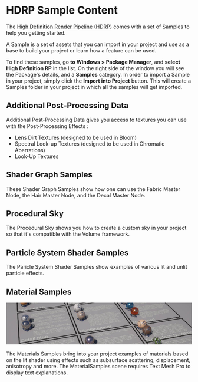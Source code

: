 # HDRP Sample Content

The [High Definition Render Pipeline (HDRP)](index.html) comes with a set of Samples to help you getting started.

A Sample is a set of assets that you can import in your project and use as a base to build your project or learn how a feature can be used.

To find these samples, go **to Windows > Package Manager**, and **select High Definition RP** in the list. On the right side of the window you will see the Package's details, and a **Samples** category. In order to import a Sample in your project, simply click the **Import into Project** button. This will create a Samples folder in your project in which all the samples will get imported.

## Additional Post-Processing Data

Additional Post-Processing Data gives you access to textures you can use with the Post-Processing Effects :

- Lens Dirt Textures (designed to be used in Bloom)
- Spectral Look-up Textures (designed to be used in Chromatic Aberrations)
- Look-Up Textures

## Shader Graph Samples

These Shader Graph Samples show how one can use the Fabric Master Node, the Hair Master Node, and the Decal Master Node.

## Procedural Sky

The Procedural Sky shows you how to create a custom sky in your project so that it's compatible with the Volume framework.

## Particle System Shader Samples

The Paricle System Shader Samples show examples of various lit and unlit particle effects.

## Material Samples

![Material Samples](Images/MaterialSamples.png)

The Materials Samples bring into your project examples of materials based on the lit shader using effects such as subsurface scattering, displacement, anisotropy and more. The MaterialSamples scene requires Text Mesh Pro to display text explanations.


